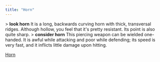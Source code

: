 ```yaml
---
title: "Horn"
---
```


\> **look horn**
It is a long, backwards curving horn with thick, transversal ridges.
Although
hollow, you feel that it's pretty resistant. Its point is also quite
sharp.
\> **consider horn**
This piercing weapon can be wielded one-handed.
It is awful while attacking and poor while defending; its speed is very
fast, and it inflicts little damage upon hitting.

[Horn](Category:_Piercing_weapons "wikilink")
